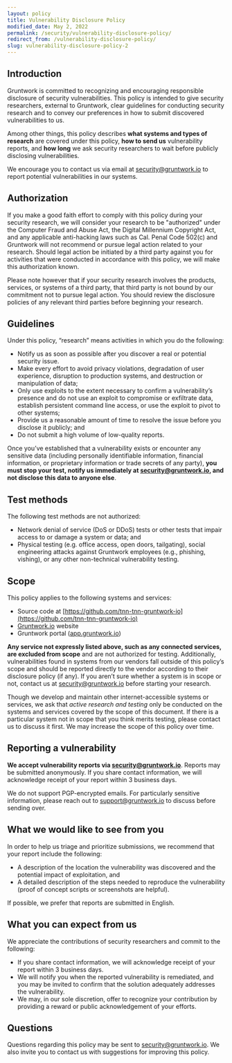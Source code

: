 ```yaml
---
layout: policy
title: Vulnerability Disclosure Policy
modified_date: May 2, 2022
permalink: /security/vulnerability-disclosure-policy/
redirect_from: /vulnerability-disclosure-policy/
slug: vulnerability-disclosure-policy-2
---
```


## Introduction

Gruntwork is committed to recognizing and encouraging responsible disclosure of security vulnerabilities. This policy is intended to give security researchers, external to Gruntwork, clear guidelines for conducting security research and to convey our preferences in how to submit discovered vulnerabilities to us.

Among other things, this policy describes **what systems and types of research** are covered under this policy, **how to send us** vulnerability reports, and **how long** we ask security researchers to wait before publicly disclosing vulnerabilities.

We encourage you to contact us via email at [security@gruntwork.io](mailto:security@gruntwork.io) to report potential vulnerabilities in our systems.

## Authorization

If you make a good faith effort to comply with this policy during your security research, we will consider your research to be "authorized" under the Computer Fraud and Abuse Act, the Digital Millennium Copyright Act, and any applicable anti-hacking laws such as Cal. Penal Code 502(c) and Gruntwork will not recommend or pursue legal action related to your research. Should legal action be initiated by a third party against you for activities that were conducted in accordance with this policy, we will make this authorization known.

Please note however that if your security research involves the products, services, or systems of a third party, that third party is not bound by our commitment not to pursue legal action. You should review the disclosure policies of any relevant third parties before beginning your research.

## Guidelines

Under this policy, “research” means activities in which you do the following:

- Notify us as soon as possible after you discover a real or potential security issue.
- Make every effort to avoid privacy violations, degradation of user experience, disruption to production systems, and destruction or manipulation of data;
- Only use exploits to the extent necessary to confirm a vulnerability’s presence and do not use an exploit to compromise or exfiltrate data, establish persistent command line access, or use the exploit to pivot to other systems;
- Provide us a reasonable amount of time to resolve the issue before you disclose it publicly; and
- Do not submit a high volume of low-quality reports.

Once you’ve established that a vulnerability exists or encounter any sensitive data (including personally identifiable information, financial information, or proprietary information or trade secrets of any party), **you must stop your test, notify us immediately at [security@gruntwork.io](mailto:security@gruntwork.io), and not disclose this data to anyone else**.

## Test methods

The following test methods are not authorized:

- Network denial of service (DoS or DDoS) tests or other tests that impair access to or damage a system or data; and
- Physical testing (e.g. office access, open doors, tailgating), social engineering attacks against Gruntwork employees (e.g., phishing, vishing), or any other non-technical vulnerability testing.

## Scope

This policy applies to the following systems and services:

- Source code at [https://github.com/tnn-tnn-gruntwork-io](https://github.com/tnn-tnn-gruntwork-io)
- [Gruntwork.io](http://gruntwork.io) website
- Gruntwork portal ([app.gruntwork.io](https://app.gruntwork.io))

**Any service not expressly listed above, such as any connected services, are excluded from scope** and are not authorized for testing. Additionally, vulnerabilities found in systems from our vendors fall outside of this policy’s scope and should be reported directly to the vendor according to their disclosure policy (if any). If you aren’t sure whether a system is in scope or not, contact us at [security@gruntwork.io](mailto:security@gruntwork.io) before starting your research.

Though we develop and maintain other internet-accessible systems or services, we ask that *active research and testing* only be conducted on the systems and services covered by the scope of this document. If there is a particular system not in scope that you think merits testing, please contact us to discuss it first. We may increase the scope of this policy over time.

## Reporting a vulnerability

**We accept vulnerability reports via [security@gruntwork.io](mailto:security@gruntwork.io)**. Reports may be submitted anonymously. If you share contact information, we will acknowledge receipt of your report within 3 business days.

We do not support PGP-encrypted emails. For particularly sensitive information, please reach out to [support@gruntwork.io](mailto:support@gruntwork.io) to discuss before sending over.

## What we would like to see from you

In order to help us triage and prioritize submissions, we recommend that your report include the following:

- A description of the location the vulnerability was discovered and the potential impact of exploitation, and
- A detailed description of the steps needed to reproduce the vulnerability (proof of concept scripts or screenshots are helpful).

If possible, we prefer that reports are submitted in English.

## What you can expect from us

We appreciate the contributions of security researchers and commit to the following:

- If you share contact information, we will acknowledge receipt of your report within 3 business days.
- We will notify you when the reported vulnerability is remediated, and you may be invited to confirm that the solution adequately addresses the vulnerability.
- We may, in our sole discretion, offer to recognize your contribution by providing a reward or public acknowledgement of your efforts.

## Questions

Questions regarding this policy may be sent to [security@gruntwork.io](mailto:security@gruntwork.io). We also invite you to contact us with suggestions for improving this policy.
